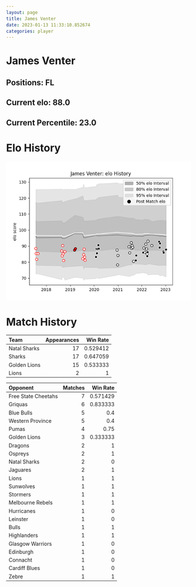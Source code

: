 ```yaml
---  
layout: page  
title: James Venter  
date: 2023-01-13 11:33:10.852674  
categories: player  
---
```

# James Venter

## Positions: FL

## Current elo: 88.0

## Current Percentile: 23.0

# Elo History


![elo history](history_JamesVenter.png)
# Match History


| Team         |   Appearances |   Win Rate |
|:-------------|--------------:|-----------:|
| Natal Sharks |            17 |   0.529412 |
| Sharks       |            17 |   0.647059 |
| Golden Lions |            15 |   0.533333 |
| Lions        |             2 |   1        |

| Opponent            |   Matches |   Win Rate |
|:--------------------|----------:|-----------:|
| Free State Cheetahs |         7 |   0.571429 |
| Griquas             |         6 |   0.833333 |
| Blue Bulls          |         5 |   0.4      |
| Western Province    |         5 |   0.4      |
| Pumas               |         4 |   0.75     |
| Golden Lions        |         3 |   0.333333 |
| Dragons             |         2 |   1        |
| Ospreys             |         2 |   1        |
| Natal Sharks        |         2 |   0        |
| Jaguares            |         2 |   1        |
| Lions               |         1 |   1        |
| Sunwolves           |         1 |   1        |
| Stormers            |         1 |   1        |
| Melbourne Rebels    |         1 |   1        |
| Hurricanes          |         1 |   0        |
| Leinster            |         1 |   0        |
| Bulls               |         1 |   1        |
| Highlanders         |         1 |   1        |
| Glasgow Warriors    |         1 |   0        |
| Edinburgh           |         1 |   0        |
| Connacht            |         1 |   0        |
| Cardiff Blues       |         1 |   0        |
| Zebre               |         1 |   1        |